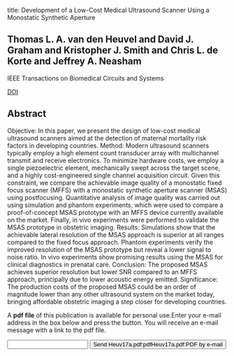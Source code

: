 title: Development of a Low-Cost Medical Ultrasound Scanner Using a Monostatic Synthetic Aperture

## Thomas L. A. van den Heuvel and David J. Graham and Kristopher J. Smith and Chris L. de Korte and Jeffrey A. Neasham
IEEE Transactions on Biomedical Circuits and Systems

<a href="https://doi.org/10.1109/TBCAS.2017.2695240">DOI</a>

## Abstract
Objective: In this paper, we present the design of low-cost medical ultrasound scanners aimed at the detection of maternal mortality risk factors in developing countries. Method: Modern ultrasound scanners typically employ a high element count transducer array with multichannel transmit and receive electronics. To minimize hardware costs, we employ a single piezoelectric element, mechanically swept across the target scene, and a highly cost-engineered single channel acquisition circuit. Given this constraint, we compare the achievable image quality of a monostatic fixed focus scanner (MFFS) with a monostatic synthetic aperture scanner (MSAS) using postfocusing. Quantitative analysis of image quality was carried out using simulation and phantom experiments, which were used to compare a proof-of-concept MSAS prototype with an MFFS device currently available on the market. Finally, in vivo experiments were performed to validate the MSAS prototype in obstetric imaging. Results: Simulations show that the achievable lateral resolution of the MSAS approach is superior at all ranges compared to the fixed focus approach. Phantom experiments verify the improved resolution of the MSAS prototype but reveal a lower signal to noise ratio. In vivo experiments show promising results using the MSAS for clinical diagnostics in prenatal care. Conclusion: The proposed MSAS achieves superior resolution but lower SNR compared to an MFFS approach, principally due to lower acoustic energy emitted. Significance: The production costs of the proposed MSAS could be an order of magnitude lower than any other ultrasound system on the market today, bringing affordable obstetric imaging a step closer for developing countries.

A <b>pdf file</b> of this publication is available for personal use.Enter your e-mail address in the box below and press the button. You will receive an e-mail message with a link to the pdf file.
<form action="sender.php">  <input type="text" name="email">  <input type="submit" value="Send Heuv17a.pdf:pdfHeuv17a.pdf:PDF by e-mail"></form>